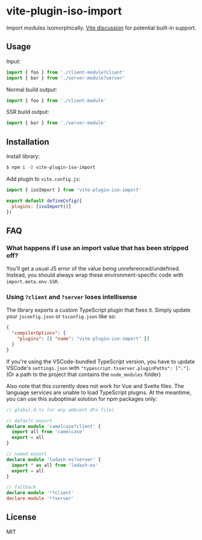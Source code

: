 # vite-plugin-iso-import

Import modules isomorphically. [Vite discussion](https://github.com/vitejs/vite/discussions/4172) for potential built-in support.

## Usage

Input:

```js
import { foo } from './client-module?client'
import { bar } from './server-module?server'
```

Normal build output:

```js
import { foo } from './client-module'
```

SSR build output:

```js
import { bar } from './server-module'
```

## Installation

Install library:

```bash
$ npm i -D vite-plugin-iso-import
```

Add plugin to `vite.config.js`:

```js
import { isoImport } from 'vite-plugin-iso-import'

export default defineCnfig({
  plugins: [isoImport()]
})
```

## FAQ

### What happens if I use an import value that has been stripped off?

You'll get a usual JS error of the value being unreferenced/undefined. Instead, you should always wrap these environment-specific code with `import.meta.env.SSR`.

### Using `?client` and `?server` loses intellisense

The library exports a custom TypeScript plugin that fixes it. Simply update your `jsconfig.json` or `tsconfig.json` like so:

```json
{
  "compilerOptions": {
    "plugins": [{ "name": "vite-plugin-iso-import" }]
  }
}
```

If you're using the VSCode-bundled TypeScript version, you have to update VSCode's `settings.json` with `"typescript.tsserver.pluginPaths": ["."]`. (Or a path to the project that contains the `node_modules` folder)

Also note that this currently does not work for Vue and Svelte files. The language services are unable to load TypeScript plugins. At the meantime, you can use this suboptimal solution for npm packages only:

```ts
// global.d.ts (or any ambient dts file)

// default export
declare module 'camelcase?client' {
  import all from 'camelcase'
  export = all
}

// named export
declare module 'lodash-es?server' {
  import * as all from 'lodash-es'
  export = all
}

// fallback
declare module '*?client'
declare module '*?server'
```

## License

MIT

